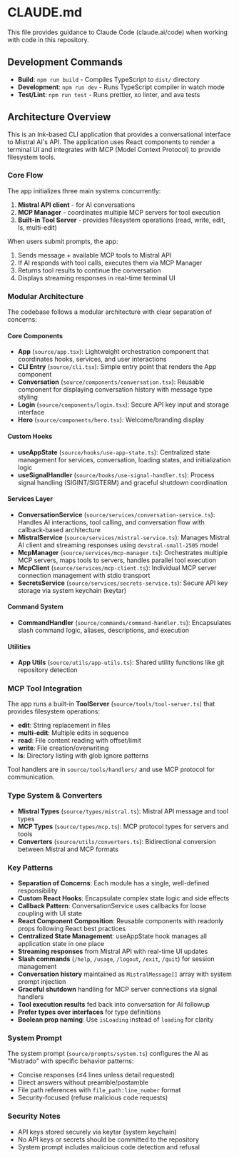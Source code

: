 # CLAUDE.md

This file provides guidance to Claude Code (claude.ai/code) when working with code in this repository.

## Development Commands

- **Build**: `npm run build` - Compiles TypeScript to `dist/` directory
- **Development**: `npm run dev` - Runs TypeScript compiler in watch mode
- **Test/Lint**: `npm run test` - Runs prettier, xo linter, and ava tests

## Architecture Overview

This is an Ink-based CLI application that provides a conversational interface to Mistral AI's API. The application uses React components to render a terminal UI and integrates with MCP (Model Context Protocol) to provide filesystem tools.

### Core Flow

The app initializes three main systems concurrently:

1. **Mistral API client** - for AI conversations
2. **MCP Manager** - coordinates multiple MCP servers for tool execution
3. **Built-in Tool Server** - provides filesystem operations (read, write, edit, ls, multi-edit)

When users submit prompts, the app:

1. Sends message + available MCP tools to Mistral API
2. If AI responds with tool calls, executes them via MCP Manager
3. Returns tool results to continue the conversation
4. Displays streaming responses in real-time terminal UI

### Modular Architecture

The codebase follows a modular architecture with clear separation of concerns:

#### Core Components

- **App** (`source/app.tsx`): Lightweight orchestration component that coordinates hooks, services, and user interactions
- **CLI Entry** (`source/cli.tsx`): Simple entry point that renders the App component
- **Conversation** (`source/components/conversation.tsx`): Reusable component for displaying conversation history with message type styling
- **Login** (`source/components/login.tsx`): Secure API key input and storage interface
- **Hero** (`source/components/hero.tsx`): Welcome/branding display

#### Custom Hooks

- **useAppState** (`source/hooks/use-app-state.ts`): Centralized state management for services, conversation, loading states, and initialization logic
- **useSignalHandler** (`source/hooks/use-signal-handler.ts`): Process signal handling (SIGINT/SIGTERM) and graceful shutdown coordination

#### Services Layer

- **ConversationService** (`source/services/conversation-service.ts`): Handles AI interactions, tool calling, and conversation flow with callback-based architecture
- **MistralService** (`source/services/mistral-service.ts`): Manages Mistral AI client and streaming responses using `devstral-small-2505` model
- **McpManager** (`source/services/mcp-manager.ts`): Orchestrates multiple MCP servers, maps tools to servers, handles parallel tool execution
- **McpClient** (`source/services/mcp-client.ts`): Individual MCP server connection management with stdio transport
- **SecretsService** (`source/services/secrets-service.ts`): Secure API key storage via system keychain (keytar)

#### Command System

- **CommandHandler** (`source/commands/command-handler.ts`): Encapsulates slash command logic, aliases, descriptions, and execution

#### Utilities

- **App Utils** (`source/utils/app-utils.ts`): Shared utility functions like git repository detection

### MCP Tool Integration

The app runs a built-in **ToolServer** (`source/tools/tool-server.ts`) that provides filesystem operations:

- **edit**: String replacement in files
- **multi-edit**: Multiple edits in sequence
- **read**: File content reading with offset/limit
- **write**: File creation/overwriting
- **ls**: Directory listing with glob ignore patterns

Tool handlers are in `source/tools/handlers/` and use MCP protocol for communication.

### Type System & Converters

- **Mistral Types** (`source/types/mistral.ts`): Mistral API message and tool types
- **MCP Types** (`source/types/mcp.ts`): MCP protocol types for servers and tools
- **Converters** (`source/utils/converters.ts`): Bidirectional conversion between Mistral and MCP formats

### Key Patterns

- **Separation of Concerns**: Each module has a single, well-defined responsibility
- **Custom React Hooks**: Encapsulate complex state logic and side effects
- **Callback Pattern**: ConversationService uses callbacks for loose coupling with UI state
- **React Component Composition**: Reusable components with readonly props following React best practices
- **Centralized State Management**: useAppState hook manages all application state in one place
- **Streaming responses** from Mistral API with real-time UI updates
- **Slash commands** (`/help`, `/usage`, `/logout`, `/exit`, `/quit`) for session management
- **Conversation history** maintained as `MistralMessage[]` array with system prompt injection
- **Graceful shutdown** handling for MCP server connections via signal handlers
- **Tool execution results** fed back into conversation for AI followup
- **Prefer types over interfaces** for type definitions
- **Boolean prop naming**: Use `isLoading` instead of `loading` for clarity

### System Prompt

The system prompt (`source/prompts/system.ts`) configures the AI as "Mistrado" with specific behavior patterns:

- Concise responses (≤4 lines unless detail requested)
- Direct answers without preamble/postamble
- File path references with `file_path:line_number` format
- Security-focused (refuse malicious code requests)

### Security Notes

- API keys stored securely via keytar (system keychain)
- No API keys or secrets should be committed to the repository
- System prompt includes malicious code detection and refusal

